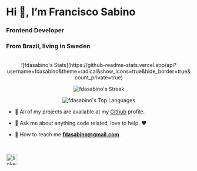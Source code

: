 <h1 color="#fff" align="left">Hi 👋, I’m Francisco Sabino </h1>
<h3 align="left">Frontend Developer</h3>
<h3>From Brazil, living in Sweden</h3>

<br/>

<div align="center">
![fdasabino's Stats](https://github-readme-stats.vercel.app/api?username=fdasabino&theme=radical&show_icons=true&hide_border=true&count_private=true)
  
![fdasabino's Streak](https://github-readme-streak-stats.herokuapp.com/?user=fdasabino&theme=radical&hide_border=true)

![fdasabino's Top Languages](https://github-readme-stats.vercel.app/api/top-langs/?username=fdasabino&theme=radical&show_icons=true&hide_border=true&layout=compact)
  
</div>
<div align="left">

-   📃 All of my projects are available at my <a href="https://github.com/fdasabino" target="_blank">Github</a> profile.<br/>

-   💭 Ask me about anything code related, love to help. ❤️ <br/>

-   📧 How to reach me **fdasabino@gmail.com**.<br/>
</div>

<br/>
<p align="left">
<a href="https://www.linkedin.com/in/francisco-sabino/" target="blank"><img align="center" src="https://raw.githubusercontent.com/rahuldkjain/github-profile-readme-generator/master/src/images/icons/Social/linked-in-alt.svg" alt="linkedin" height="30" width="30" /></a>
</p>

<br/>

